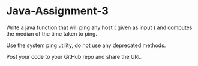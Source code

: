 # Java-Assignment-3
Write a java function that will ping any host ( given as input ) and computes the median of the time taken to ping.

Use the system ping utility, do not use any deprecated methods.

Post your code to your GitHub repo and share the URL.
